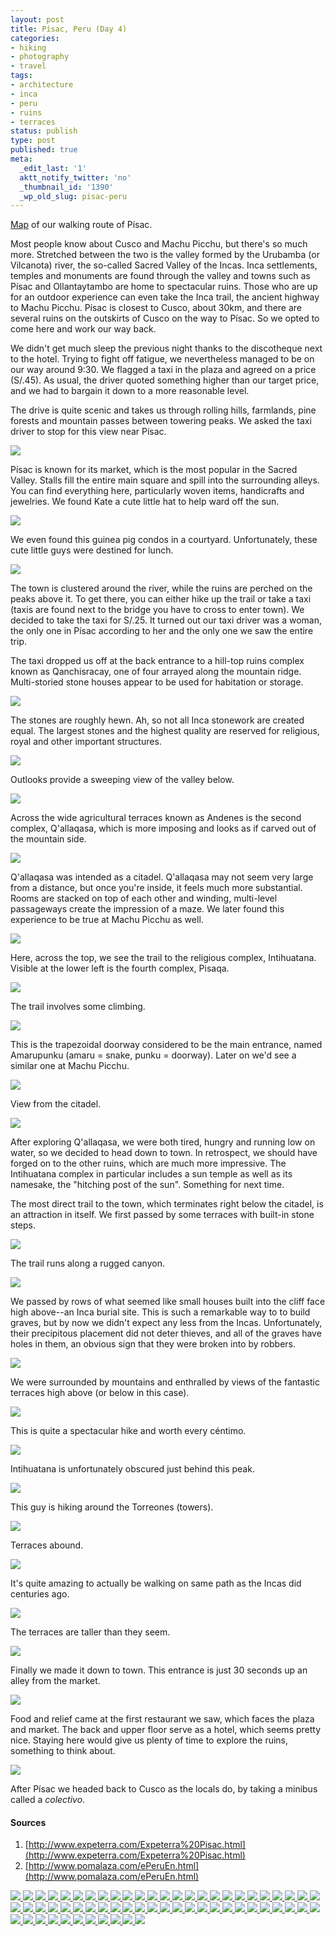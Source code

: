```yaml
---
layout: post
title: Písac, Peru (Day 4)
categories:
- hiking
- photography
- travel
tags:
- architecture
- inca
- peru
- ruins
- terraces
status: publish
type: post
published: true
meta:
  _edit_last: '1'
  aktt_notify_twitter: 'no'
  _thumbnail_id: '1390'
  _wp_old_slug: pisac-peru
---
```

[Map](https://maps.google.com/maps/ms?msid=214490968088440958659.0004c5275f92d3e0e1cb8&msa=0&ll=-13.41329,-71.844814&spn=0.020267,0.020471) of our walking route of Písac.

Most people know about Cusco and Machu Picchu, but there's so much more.  Stretched between the two is the valley formed by the Urubamba (or Vilcanota) river, the so-called Sacred Valley of the Incas.  Inca settlements, temples and monuments are found through the valley and towns such as Písac and Ollantaytambo are home to spectacular ruins.  Those who are up for an outdoor experience can even take the Inca trail, the ancient highway to Machu Picchu.  Písac is closest to Cusco, about 30km, and there are several ruins on the outskirts of Cusco on the way to Písac.  So we opted to come here and work our way back.

We didn't get much sleep the previous night thanks to the discotheque next to the hotel. Trying to fight off fatigue, we nevertheless managed to be on our way around 9:30.  We flagged a taxi in the plaza and agreed on a price (S/.45).  As usual, the driver quoted something higher than our target price, and we had to bargain it down to a more reasonable level.

The drive is quite scenic and takes us through rolling hills, farmlands, pine forests and mountain passes between towering peaks.  We asked the taxi driver to stop for this view near Písac.

<img src='https://dl.dropboxusercontent.com/u/52804626/peru-pisac/dsc_1674.jpg' />

Písac is known for its market, which is the most popular in the Sacred Valley.  Stalls fill the entire main square and spill into the surrounding alleys.  You can find everything here, particularly woven items, handicrafts and jewelries.  We found Kate a cute little hat to help ward off the sun.

<img src='https://dl.dropboxusercontent.com/u/52804626/peru-pisac/dsc_1693.jpg' />

We even found this guinea pig condos in a courtyard. Unfortunately, these cute little guys were destined for lunch.

<img src='https://dl.dropboxusercontent.com/u/52804626/peru-pisac/dsc_1711.jpg' />

The town is clustered around the river, while the ruins are perched on the peaks above it.  To get there, you can either hike up the trail or take a taxi (taxis are found next to the bridge you have to cross to enter town).  We decided to take the taxi for S/.25.  It turned out our taxi driver was a woman, the only one in Písac according to her and the only one we saw the entire trip.

The taxi dropped us off at the back entrance to a hill-top ruins complex known as Qanchisracay, one of four arrayed along the mountain ridge.  Multi-storied stone houses appear to be used for habitation or storage.

<img src='https://dl.dropboxusercontent.com/u/52804626/peru-pisac/dsc_1755.jpg' />

The stones are roughly hewn. Ah, so not all Inca stonework are created equal. The largest stones and the highest quality are reserved for religious, royal and other important structures.

<img src='https://dl.dropboxusercontent.com/u/52804626/peru-pisac/dsc_1772.jpg' />

Outlooks provide a sweeping view of the valley below.

<img src='https://dl.dropboxusercontent.com/u/52804626/peru-pisac/dsc_1749.jpg' />

Across the wide agricultural terraces known as Andenes is the second complex, Q'allaqasa, which is more imposing and looks as if carved out of the mountain side.

<img src='https://dl.dropboxusercontent.com/u/52804626/peru-pisac/dsc_1759.jpg' />

Q'allaqasa was intended as a citadel.  Q'allaqasa may not seem very large from a distance, but once you're inside, it feels much more substantial.  Rooms are stacked on top of each other and winding, multi-level passageways create the impression of a maze. We later found this experience to be true at Machu Picchu as well.

<img src='https://dl.dropboxusercontent.com/u/52804626/peru-pisac/dsc_1803.jpg' />

Here, across the top, we see the trail to the religious complex, Intihuatana.  Visible at the lower left is the fourth complex, Pisaqa.

<img src='https://dl.dropboxusercontent.com/u/52804626/peru-pisac/dsc_1766.jpg' />

The trail involves some climbing.

<img src='https://dl.dropboxusercontent.com/u/52804626/peru-pisac/dsc_1835.jpg' />

This is the trapezoidal doorway considered to be the main entrance, named Amarupunku (amaru = snake, punku = doorway). Later on we'd see a similar one at Machu Picchu.

<img src='https://dl.dropboxusercontent.com/u/52804626/peru-pisac/dsc_1828.jpg' />

View from the citadel.

<img src='https://dl.dropboxusercontent.com/u/52804626/peru-pisac/dsc_1895.jpg' />

After exploring Q'allaqasa, we were both tired, hungry and running low on water, so we decided to head down to town.  In retrospect, we should have forged on to the other ruins, which are much more impressive.  The Intihuatana complex in particular includes a sun temple as well as its namesake, the "hitching post of the sun".  Something for next time.

The most direct trail to the town, which terminates right below the citadel, is an attraction in itself.  We first passed by some terraces with built-in stone steps.

<img src='https://dl.dropboxusercontent.com/u/52804626/peru-pisac/dsc_1924.jpg' />

The trail runs along a rugged canyon.

<img src='https://dl.dropboxusercontent.com/u/52804626/peru-pisac/dsc_1932.jpg' />

We passed by rows of what seemed like small houses built into the cliff face high above--an Inca burial site.  This is such a remarkable way to to build graves, but by now we didn't expect any less from the Incas.  Unfortunately, their precipitous placement did not deter thieves, and all of the graves have holes in them, an obvious sign that they were broken into by robbers.

<img src='https://dl.dropboxusercontent.com/u/52804626/peru-pisac/dsc_1969.jpg' />

We were surrounded by mountains and enthralled by views of the fantastic terraces high above (or below in this case).

<img src='https://dl.dropboxusercontent.com/u/52804626/peru-pisac/dsc_1951.jpg' />

This is quite a spectacular hike and worth every céntimo.

<img src='https://dl.dropboxusercontent.com/u/52804626/peru-pisac/dsc_2003.jpg' />

Intihuatana is unfortunately obscured just behind this peak.

<img src='https://dl.dropboxusercontent.com/u/52804626/peru-pisac/dsc_2016.jpg' />

This guy is hiking around the Torreones (towers).

<img src='https://dl.dropboxusercontent.com/u/52804626/peru-pisac/dsc_2022.jpg' />

Terraces abound.

<img src='https://dl.dropboxusercontent.com/u/52804626/peru-pisac/dsc_2064.jpg' />

It's quite amazing to actually be walking on same path as the Incas did centuries ago.

<img src='https://dl.dropboxusercontent.com/u/52804626/peru-pisac/dsc_2068.jpg' />

The terraces are taller than they seem.

<img src='https://dl.dropboxusercontent.com/u/52804626/peru-pisac/dsc_2073.jpg' />

Finally we made it down to town. This entrance is just 30 seconds up an alley from the market. 

<img src='https://dl.dropboxusercontent.com/u/52804626/peru-pisac/dsc_2082.jpg' />

Food and relief came at the first restaurant we saw, which faces the plaza and market.  The back and upper floor serve as a hotel, which seems pretty nice. Staying here would give us plenty of time to explore the ruins, something to think about.

<img src='https://dl.dropboxusercontent.com/u/52804626/peru-pisac/dsc_2085.jpg' />

After Písac we headed back to Cusco as the locals do, by taking a minibus called a *colectivo*.

<h4>Sources</h4>

1. [http://www.expeterra.com/Expeterra%20Pisac.html](http://www.expeterra.com/Expeterra%20Pisac.html)
2. [http://www.pomalaza.com/ePeruEn.html](http://www.pomalaza.com/ePeruEn.html)

<!-- Darkbox -->
<div class="darkbox">
<a href="https://dl.dropboxusercontent.com/u/52804626/peru-pisac/dsc_1674.jpg" data-darkbox="peru-pisac">
  <img src="https://dl.dropboxusercontent.com/u/52804626/peru-pisac/thumbs/dsc_1674.jpg" />
</a>
<a href="https://dl.dropboxusercontent.com/u/52804626/peru-pisac/dsc_1681.jpg" data-darkbox="peru-pisac">
  <img src="https://dl.dropboxusercontent.com/u/52804626/peru-pisac/thumbs/dsc_1681.jpg" />
</a>
<a href="https://dl.dropboxusercontent.com/u/52804626/peru-pisac/dsc_1684.jpg" data-darkbox="peru-pisac">
  <img src="https://dl.dropboxusercontent.com/u/52804626/peru-pisac/thumbs/dsc_1684.jpg" />
</a>
<a href="https://dl.dropboxusercontent.com/u/52804626/peru-pisac/dsc_1691.jpg" data-darkbox="peru-pisac">
  <img src="https://dl.dropboxusercontent.com/u/52804626/peru-pisac/thumbs/dsc_1691.jpg" />
</a>
<a href="https://dl.dropboxusercontent.com/u/52804626/peru-pisac/dsc_1693.jpg" data-darkbox="peru-pisac">
  <img src="https://dl.dropboxusercontent.com/u/52804626/peru-pisac/thumbs/dsc_1693.jpg" />
</a>
<a href="https://dl.dropboxusercontent.com/u/52804626/peru-pisac/dsc_1697.jpg" data-darkbox="peru-pisac">
  <img src="https://dl.dropboxusercontent.com/u/52804626/peru-pisac/thumbs/dsc_1697.jpg" />
</a>
<a href="https://dl.dropboxusercontent.com/u/52804626/peru-pisac/dsc_1711.jpg" data-darkbox="peru-pisac">
  <img src="https://dl.dropboxusercontent.com/u/52804626/peru-pisac/thumbs/dsc_1711.jpg" />
</a>
<a href="https://dl.dropboxusercontent.com/u/52804626/peru-pisac/dsc_1713.jpg" data-darkbox="peru-pisac">
  <img src="https://dl.dropboxusercontent.com/u/52804626/peru-pisac/thumbs/dsc_1713.jpg" />
</a>
<a href="https://dl.dropboxusercontent.com/u/52804626/peru-pisac/dsc_1749.jpg" data-darkbox="peru-pisac">
  <img src="https://dl.dropboxusercontent.com/u/52804626/peru-pisac/thumbs/dsc_1749.jpg" />
</a>
<a href="https://dl.dropboxusercontent.com/u/52804626/peru-pisac/dsc_1751.jpg" data-darkbox="peru-pisac">
  <img src="https://dl.dropboxusercontent.com/u/52804626/peru-pisac/thumbs/dsc_1751.jpg" />
</a>
<a href="https://dl.dropboxusercontent.com/u/52804626/peru-pisac/dsc_1755.jpg" data-darkbox="peru-pisac">
  <img src="https://dl.dropboxusercontent.com/u/52804626/peru-pisac/thumbs/dsc_1755.jpg" />
</a>
<a href="https://dl.dropboxusercontent.com/u/52804626/peru-pisac/dsc_1759.jpg" data-darkbox="peru-pisac">
  <img src="https://dl.dropboxusercontent.com/u/52804626/peru-pisac/thumbs/dsc_1759.jpg" />
</a>
<a href="https://dl.dropboxusercontent.com/u/52804626/peru-pisac/dsc_1766.jpg" data-darkbox="peru-pisac">
  <img src="https://dl.dropboxusercontent.com/u/52804626/peru-pisac/thumbs/dsc_1766.jpg" />
</a>
<a href="https://dl.dropboxusercontent.com/u/52804626/peru-pisac/dsc_1769.jpg" data-darkbox="peru-pisac">
  <img src="https://dl.dropboxusercontent.com/u/52804626/peru-pisac/thumbs/dsc_1769.jpg" />
</a>
<a href="https://dl.dropboxusercontent.com/u/52804626/peru-pisac/dsc_1772.jpg" data-darkbox="peru-pisac">
  <img src="https://dl.dropboxusercontent.com/u/52804626/peru-pisac/thumbs/dsc_1772.jpg" />
</a>
<a href="https://dl.dropboxusercontent.com/u/52804626/peru-pisac/dsc_1777.jpg" data-darkbox="peru-pisac">
  <img src="https://dl.dropboxusercontent.com/u/52804626/peru-pisac/thumbs/dsc_1777.jpg" />
</a>
<a href="https://dl.dropboxusercontent.com/u/52804626/peru-pisac/dsc_1779.jpg" data-darkbox="peru-pisac">
  <img src="https://dl.dropboxusercontent.com/u/52804626/peru-pisac/thumbs/dsc_1779.jpg" />
</a>
<a href="https://dl.dropboxusercontent.com/u/52804626/peru-pisac/dsc_1794.jpg" data-darkbox="peru-pisac">
  <img src="https://dl.dropboxusercontent.com/u/52804626/peru-pisac/thumbs/dsc_1794.jpg" />
</a>
<a href="https://dl.dropboxusercontent.com/u/52804626/peru-pisac/dsc_1802.jpg" data-darkbox="peru-pisac">
  <img src="https://dl.dropboxusercontent.com/u/52804626/peru-pisac/thumbs/dsc_1802.jpg" />
</a>
<a href="https://dl.dropboxusercontent.com/u/52804626/peru-pisac/dsc_1803.jpg" data-darkbox="peru-pisac">
  <img src="https://dl.dropboxusercontent.com/u/52804626/peru-pisac/thumbs/dsc_1803.jpg" />
</a>
<a href="https://dl.dropboxusercontent.com/u/52804626/peru-pisac/dsc_1816.jpg" data-darkbox="peru-pisac">
  <img src="https://dl.dropboxusercontent.com/u/52804626/peru-pisac/thumbs/dsc_1816.jpg" />
</a>
<a href="https://dl.dropboxusercontent.com/u/52804626/peru-pisac/dsc_1825.jpg" data-darkbox="peru-pisac">
  <img src="https://dl.dropboxusercontent.com/u/52804626/peru-pisac/thumbs/dsc_1825.jpg" />
</a>
<a href="https://dl.dropboxusercontent.com/u/52804626/peru-pisac/dsc_1826.jpg" data-darkbox="peru-pisac">
  <img src="https://dl.dropboxusercontent.com/u/52804626/peru-pisac/thumbs/dsc_1826.jpg" />
</a>
<a href="https://dl.dropboxusercontent.com/u/52804626/peru-pisac/dsc_1828.jpg" data-darkbox="peru-pisac">
  <img src="https://dl.dropboxusercontent.com/u/52804626/peru-pisac/thumbs/dsc_1828.jpg" />
</a>
<a href="https://dl.dropboxusercontent.com/u/52804626/peru-pisac/dsc_1835.jpg" data-darkbox="peru-pisac">
  <img src="https://dl.dropboxusercontent.com/u/52804626/peru-pisac/thumbs/dsc_1835.jpg" />
</a>
<a href="https://dl.dropboxusercontent.com/u/52804626/peru-pisac/dsc_1838.jpg" data-darkbox="peru-pisac">
  <img src="https://dl.dropboxusercontent.com/u/52804626/peru-pisac/thumbs/dsc_1838.jpg" />
</a>
<a href="https://dl.dropboxusercontent.com/u/52804626/peru-pisac/dsc_1876.jpg" data-darkbox="peru-pisac">
  <img src="https://dl.dropboxusercontent.com/u/52804626/peru-pisac/thumbs/dsc_1876.jpg" />
</a>
<a href="https://dl.dropboxusercontent.com/u/52804626/peru-pisac/dsc_1895.jpg" data-darkbox="peru-pisac">
  <img src="https://dl.dropboxusercontent.com/u/52804626/peru-pisac/thumbs/dsc_1895.jpg" />
</a>
<a href="https://dl.dropboxusercontent.com/u/52804626/peru-pisac/dsc_1905.jpg" data-darkbox="peru-pisac">
  <img src="https://dl.dropboxusercontent.com/u/52804626/peru-pisac/thumbs/dsc_1905.jpg" />
</a>
<a href="https://dl.dropboxusercontent.com/u/52804626/peru-pisac/dsc_1910.jpg" data-darkbox="peru-pisac">
  <img src="https://dl.dropboxusercontent.com/u/52804626/peru-pisac/thumbs/dsc_1910.jpg" />
</a>
<a href="https://dl.dropboxusercontent.com/u/52804626/peru-pisac/dsc_1921.jpg" data-darkbox="peru-pisac">
  <img src="https://dl.dropboxusercontent.com/u/52804626/peru-pisac/thumbs/dsc_1921.jpg" />
</a>
<a href="https://dl.dropboxusercontent.com/u/52804626/peru-pisac/dsc_1924.jpg" data-darkbox="peru-pisac">
  <img src="https://dl.dropboxusercontent.com/u/52804626/peru-pisac/thumbs/dsc_1924.jpg" />
</a>
<a href="https://dl.dropboxusercontent.com/u/52804626/peru-pisac/dsc_1928.jpg" data-darkbox="peru-pisac">
  <img src="https://dl.dropboxusercontent.com/u/52804626/peru-pisac/thumbs/dsc_1928.jpg" />
</a>
<a href="https://dl.dropboxusercontent.com/u/52804626/peru-pisac/dsc_1932.jpg" data-darkbox="peru-pisac">
  <img src="https://dl.dropboxusercontent.com/u/52804626/peru-pisac/thumbs/dsc_1932.jpg" />
</a>
<a href="https://dl.dropboxusercontent.com/u/52804626/peru-pisac/dsc_1943.jpg" data-darkbox="peru-pisac">
  <img src="https://dl.dropboxusercontent.com/u/52804626/peru-pisac/thumbs/dsc_1943.jpg" />
</a>
<a href="https://dl.dropboxusercontent.com/u/52804626/peru-pisac/dsc_1951.jpg" data-darkbox="peru-pisac">
  <img src="https://dl.dropboxusercontent.com/u/52804626/peru-pisac/thumbs/dsc_1951.jpg" />
</a>
<a href="https://dl.dropboxusercontent.com/u/52804626/peru-pisac/dsc_1963.jpg" data-darkbox="peru-pisac">
  <img src="https://dl.dropboxusercontent.com/u/52804626/peru-pisac/thumbs/dsc_1963.jpg" />
</a>
<a href="https://dl.dropboxusercontent.com/u/52804626/peru-pisac/dsc_1969.jpg" data-darkbox="peru-pisac">
  <img src="https://dl.dropboxusercontent.com/u/52804626/peru-pisac/thumbs/dsc_1969.jpg" />
</a>
<a href="https://dl.dropboxusercontent.com/u/52804626/peru-pisac/dsc_1980.jpg" data-darkbox="peru-pisac">
  <img src="https://dl.dropboxusercontent.com/u/52804626/peru-pisac/thumbs/dsc_1980.jpg" />
</a>
<a href="https://dl.dropboxusercontent.com/u/52804626/peru-pisac/dsc_1990.jpg" data-darkbox="peru-pisac">
  <img src="https://dl.dropboxusercontent.com/u/52804626/peru-pisac/thumbs/dsc_1990.jpg" />
</a>
<a href="https://dl.dropboxusercontent.com/u/52804626/peru-pisac/dsc_2003.jpg" data-darkbox="peru-pisac">
  <img src="https://dl.dropboxusercontent.com/u/52804626/peru-pisac/thumbs/dsc_2003.jpg" />
</a>
<a href="https://dl.dropboxusercontent.com/u/52804626/peru-pisac/dsc_2007.jpg" data-darkbox="peru-pisac">
  <img src="https://dl.dropboxusercontent.com/u/52804626/peru-pisac/thumbs/dsc_2007.jpg" />
</a>
<a href="https://dl.dropboxusercontent.com/u/52804626/peru-pisac/dsc_2016.jpg" data-darkbox="peru-pisac">
  <img src="https://dl.dropboxusercontent.com/u/52804626/peru-pisac/thumbs/dsc_2016.jpg" />
</a>
<a href="https://dl.dropboxusercontent.com/u/52804626/peru-pisac/dsc_2022.jpg" data-darkbox="peru-pisac">
  <img src="https://dl.dropboxusercontent.com/u/52804626/peru-pisac/thumbs/dsc_2022.jpg" />
</a>
<a href="https://dl.dropboxusercontent.com/u/52804626/peru-pisac/dsc_2025.jpg" data-darkbox="peru-pisac">
  <img src="https://dl.dropboxusercontent.com/u/52804626/peru-pisac/thumbs/dsc_2025.jpg" />
</a>
<a href="https://dl.dropboxusercontent.com/u/52804626/peru-pisac/dsc_2030.jpg" data-darkbox="peru-pisac">
  <img src="https://dl.dropboxusercontent.com/u/52804626/peru-pisac/thumbs/dsc_2030.jpg" />
</a>
<a href="https://dl.dropboxusercontent.com/u/52804626/peru-pisac/dsc_2039.jpg" data-darkbox="peru-pisac">
  <img src="https://dl.dropboxusercontent.com/u/52804626/peru-pisac/thumbs/dsc_2039.jpg" />
</a>
<a href="https://dl.dropboxusercontent.com/u/52804626/peru-pisac/dsc_2042.jpg" data-darkbox="peru-pisac">
  <img src="https://dl.dropboxusercontent.com/u/52804626/peru-pisac/thumbs/dsc_2042.jpg" />
</a>
<a href="https://dl.dropboxusercontent.com/u/52804626/peru-pisac/dsc_2056.jpg" data-darkbox="peru-pisac">
  <img src="https://dl.dropboxusercontent.com/u/52804626/peru-pisac/thumbs/dsc_2056.jpg" />
</a>
<a href="https://dl.dropboxusercontent.com/u/52804626/peru-pisac/dsc_2060.jpg" data-darkbox="peru-pisac">
  <img src="https://dl.dropboxusercontent.com/u/52804626/peru-pisac/thumbs/dsc_2060.jpg" />
</a>
<a href="https://dl.dropboxusercontent.com/u/52804626/peru-pisac/dsc_2064.jpg" data-darkbox="peru-pisac">
  <img src="https://dl.dropboxusercontent.com/u/52804626/peru-pisac/thumbs/dsc_2064.jpg" />
</a>
<a href="https://dl.dropboxusercontent.com/u/52804626/peru-pisac/dsc_2066.jpg" data-darkbox="peru-pisac">
  <img src="https://dl.dropboxusercontent.com/u/52804626/peru-pisac/thumbs/dsc_2066.jpg" />
</a>
<a href="https://dl.dropboxusercontent.com/u/52804626/peru-pisac/dsc_2068.jpg" data-darkbox="peru-pisac">
  <img src="https://dl.dropboxusercontent.com/u/52804626/peru-pisac/thumbs/dsc_2068.jpg" />
</a>
<a href="https://dl.dropboxusercontent.com/u/52804626/peru-pisac/dsc_2069.jpg" data-darkbox="peru-pisac">
  <img src="https://dl.dropboxusercontent.com/u/52804626/peru-pisac/thumbs/dsc_2069.jpg" />
</a>
<a href="https://dl.dropboxusercontent.com/u/52804626/peru-pisac/dsc_2071.jpg" data-darkbox="peru-pisac">
  <img src="https://dl.dropboxusercontent.com/u/52804626/peru-pisac/thumbs/dsc_2071.jpg" />
</a>
<a href="https://dl.dropboxusercontent.com/u/52804626/peru-pisac/dsc_2073.jpg" data-darkbox="peru-pisac">
  <img src="https://dl.dropboxusercontent.com/u/52804626/peru-pisac/thumbs/dsc_2073.jpg" />
</a>
<a href="https://dl.dropboxusercontent.com/u/52804626/peru-pisac/dsc_2075.jpg" data-darkbox="peru-pisac">
  <img src="https://dl.dropboxusercontent.com/u/52804626/peru-pisac/thumbs/dsc_2075.jpg" />
</a>
<a href="https://dl.dropboxusercontent.com/u/52804626/peru-pisac/dsc_2077.jpg" data-darkbox="peru-pisac">
  <img src="https://dl.dropboxusercontent.com/u/52804626/peru-pisac/thumbs/dsc_2077.jpg" />
</a>
<a href="https://dl.dropboxusercontent.com/u/52804626/peru-pisac/dsc_2082.jpg" data-darkbox="peru-pisac">
  <img src="https://dl.dropboxusercontent.com/u/52804626/peru-pisac/thumbs/dsc_2082.jpg" />
</a>
<a href="https://dl.dropboxusercontent.com/u/52804626/peru-pisac/dsc_2085.jpg" data-darkbox="peru-pisac">
  <img src="https://dl.dropboxusercontent.com/u/52804626/peru-pisac/thumbs/dsc_2085.jpg" />
</a>
<a href="https://dl.dropboxusercontent.com/u/52804626/peru-pisac/dsc_2086.jpg" data-darkbox="peru-pisac">
  <img src="https://dl.dropboxusercontent.com/u/52804626/peru-pisac/thumbs/dsc_2086.jpg" />
</a>

</div>
<!-- End darkbox -->